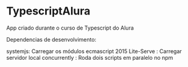 # TypescriptAlura
App criado durante o curso de Typescript do Alura


Dependencias de desenvolvimento:

systemjs: Carregar os módulos ecmascript 2015 
Lite-Serve : Carregar servidor local
concurrently : Roda dois scripts em paralelo no npm